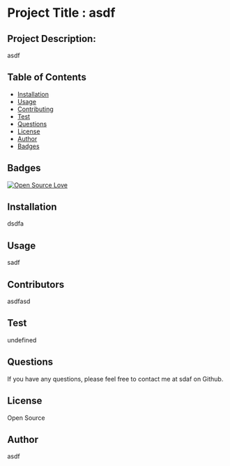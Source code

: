 # Project Title : asdf

  ## Project Description:
  asdf

  ## Table of Contents
  * [Installation](#installation)
  * [Usage](#usage)
  * [Contributing](#contributing)
  * [Test](#test)
  * [Questions](#questions)
  * [License](#license)
  * [Author](#Author)
  * [Badges](#badges)
  
  ## Badges
  [![Open Source Love](https://badges.frapsoft.com/os/v1/open-source.svg?v=103)](https://github.com/ellerbrock/open-source-badges/)
  
  ## Installation
  dsdfa

  ## Usage
  sadf

  ## Contributors
  asdfasd

  ## Test
  undefined

  ## Questions
  If you have any questions, please feel free to contact me at sdaf on Github.

  ## License
  Open Source
  

  ## Author
  asdf


